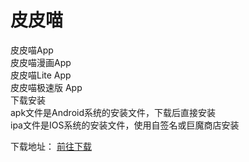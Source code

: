 # 皮皮喵
皮皮喵App  
皮皮喵漫画App  
皮皮喵Lite App  
皮皮喵极速版 App  
下载安装  
apk文件是Android系统的安装文件，下载后直接安装  
ipa文件是IOS系统的安装文件，使用自签名或巨魔商店安装  

下载地址：
[前往下载](https://github.com/AcgLibrary/ppcat_app/releases/tag/app)
